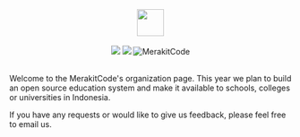 <div align="center">
<img height="48px" width="auto" src="https://user-images.githubusercontent.com/14070303/176350366-f1b6726b-53ac-4aa4-83de-d6b37b7f4c76.png"/><br><br>
<a href="https://www.linkedin.com/company/merakitcode"><img src="https://img.shields.io/badge/-MerakitCode-blue?style=flat-square&logo=Linkedin&logoColor=white&link=https://www.linkedin.com/company/merakitcode/"/></a>
<a href="mailto:merakitcode@gmail.com"><img src="https://img.shields.io/badge/-merakitcode@gmail.com-db4437?style=flat-square&logo=Gmail&logoColor=white&link=mailto:merakitcode@gmail.com"/></a>
<img alt="MerakitCode" unselectable="on" src="https://komarev.com/ghpvc/?username=MerakitCode&label=Profile%20views&color=0e75b6&style=flat"/>
</div>
<br>
<div align="left">
<p>Welcome to the MerakitCode's organization page. This year we plan to build an open source education system and make it available to schools, colleges or universities in Indonesia.</p>
<p>If you have any requests or would like to give us feedback, please feel free to email us.</p>
</div>
